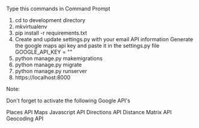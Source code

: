 Type this commands in Command Prompt
1) cd to development directory
2) mkvirtualenv 
5) pip install -r requirements.txt
6) Create and update settings.py with your email API information
Generate the google maps api key and paste it in the settings.py file
GOOGLE_API_KEY = ""
7) python manage.py makemigrations
8) python manage.py migrate
9) python manage.py runserver
10) https://localhost:8000  

Note: 

Don't forget to activate the following Google API's

Places API
Maps Javascript API
Directions API
Distance Matrix API
Geocoding API


